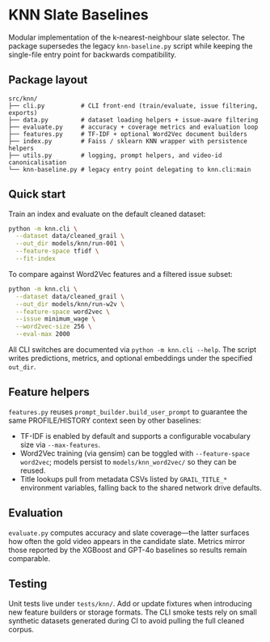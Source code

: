 # KNN Slate Baselines

Modular implementation of the k-nearest-neighbour slate selector. The package
supersedes the legacy `knn-baseline.py` script while keeping the single-file
entry point for backwards compatibility.

## Package layout

```
src/knn/
├── cli.py          # CLI front-end (train/evaluate, issue filtering, exports)
├── data.py         # dataset loading helpers + issue-aware filtering
├── evaluate.py     # accuracy + coverage metrics and evaluation loop
├── features.py     # TF-IDF + optional Word2Vec document builders
├── index.py        # Faiss / sklearn KNN wrapper with persistence helpers
├── utils.py        # logging, prompt helpers, and video-id canonicalisation
└── knn-baseline.py # legacy entry point delegating to knn.cli:main
```

## Quick start

Train an index and evaluate on the default cleaned dataset:

```bash
python -m knn.cli \
  --dataset data/cleaned_grail \
  --out_dir models/knn/run-001 \
  --feature-space tfidf \
  --fit-index
```

To compare against Word2Vec features and a filtered issue subset:

```bash
python -m knn.cli \
  --dataset data/cleaned_grail \
  --out_dir models/knn/run-w2v \
  --feature-space word2vec \
  --issue minimum_wage \
  --word2vec-size 256 \
  --eval-max 2000
```

All CLI switches are documented via `python -m knn.cli --help`. The script writes
predictions, metrics, and optional embeddings under the specified `out_dir`.

## Feature helpers

`features.py` reuses `prompt_builder.build_user_prompt` to guarantee the same
PROFILE/HISTORY context seen by other baselines:

- TF-IDF is enabled by default and supports a configurable vocabulary size via
  `--max-features`.
- Word2Vec training (via gensim) can be toggled with `--feature-space word2vec`;
  models persist to `models/knn_word2vec/` so they can be reused.
- Title lookups pull from metadata CSVs listed by `GRAIL_TITLE_*` environment
  variables, falling back to the shared network drive defaults.

## Evaluation

`evaluate.py` computes accuracy and slate coverage—the latter surfaces how often
the gold video appears in the candidate slate. Metrics mirror those reported by
the XGBoost and GPT-4o baselines so results remain comparable.

## Testing

Unit tests live under `tests/knn/`. Add or update fixtures when introducing new
feature builders or storage formats. The CLI smoke tests rely on small synthetic
datasets generated during CI to avoid pulling the full cleaned corpus.

